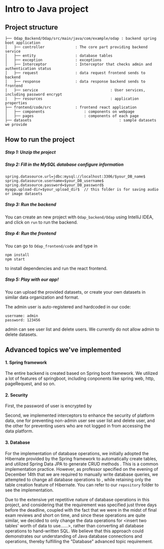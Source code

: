 # Intro to Java project 

## Project structure

```
├── Odap_Backend/Odap/src/main/java/com/example/odap : backend spring boot application
│   ├── controller              : The core part providing backend service
│   ├── entity                  : database tables
│   ├── exception               : exceptions
│   ├── Interceptor             : Interceptor that checks admin and authentication status
│   ├── request                 : data request frontend sends to backend
│   ├── response                : data response backend sends to frontend
|   ├── service									: User services, including password encrypt
|   ├── resources								: application properties
├── frontend/code/src           : frontend react application
│   ├── components          		: components on webpage
│   ├── pages              			: components of each page 
├── datasets										: sample datasets we provide 
```

## How to run the project



##### Step 1: Unzip the project

##### Step 2: Fill in the MySQL database configure information

```shell
spring.datasource.url=jdbc:mysql://localhost:3306/$your_DB_name$
spring.datasource.username=$your_DB_username$
spring.datasource.password=$your_DB_password$
myapp.upload-dir=$your_upload_dir$  // this folder is for saving audio or image datasets
```

##### Step 3: Run the backend

You can create an new project with ``Odap_backend/Odap`` using IntelliJ IDEA, and click on ``run`` to run the backend.

##### Step 4: Run the frontend

You can go to ``Odap_frontend/code``  and type in 

```shell
npm install
npm start
```

to install dependencies and run the react frontend.

##### Step 5: Play with our app! 

You can upload the provided datasets, or create your own datasets in similar data organization and format.

The admin user is auto-registered and hardcoded in our code: 

```
username: admin
password: 123456
```

admin can see user list and delete users. We currently do not allow admin to delete datasets.

## Advanced topics we've implemented

#### 1. Spring framework

The entire backend is created based on Spring boot framework. We utilized a lot of features of springboot, including conponents like spring web, http, pageRequest, and so on.

#### 2. Security

First, the password of user is encrypted by <Insert>

Second, we implemented interceptors to enhance the security of platform data, one for preventing non-admin user see user list and delete user, and the other for preventing users who are not logged in from accessing the data platform.

#### 3. Database 

For the implementation of database operations, we initially adopted the Hibernate provided by the Spring framework to automatically create tables, and utilized Spring Data JPA to generate CRUD methods . This is a common implementation practice. However, as professor specified on the evening of December 14th that we are required to manually write database queries, we attempted to change all database operations to <Insert Specific Implementation>, while retaining only the table creation feature of Hibernate. You can refer to our `repository` folder to see the implementation.

Due to the extensive yet repetitive nature of database operations in this project, and considering that the requirement was specified just three days before the deadline, coupled with the fact that we were in the midst of final exam reviews and short on time, and since these operations are quite similar, we decided to only change the data operations for <insert two tables' worth of data to use……>, rather than converting all database operations to hand-written SQL. We believe that this approach could demonstrates our understanding of Java database connections and operations, thereby fulfilling the "Database" advanced topic requirement.


